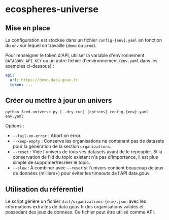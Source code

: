 # ecospheres-universe

## Mise en place

La configuration est stockée dans un fichier `config-{env}.yaml` en fonction du `env` sur lequel on travaille (`demo` ou `prod`).

Pour renseigner le token d'API, utiliser la variable d'environnement `DATAGOUV_API_KEY` ou un autre fichier d'environnement (`env.yaml` dans les exemples ci-dessous) :

```yaml
api:
  url: https://demo.data.gouv.fr
  token: ...
```

## Créer ou mettre à jour un univers

```shell
python feed-universe.py [--dry-run] [options] config-{env}.yaml env.yaml
```

Options :
- `--fail-on-error` : Abort on error.
- `--keep-empty` : Conserve les organisations ne contenant pas de datasets pour la génération de la section `organizations`.
- `--reset` : Vide l'univers de tous ses datasets avant de le repeupler. Si la conservation de l'id du topic existant n'a pas d'importance, il est plus simple de supprimer/recréer le topic.
- `--slow` : À combiner avec `--reset` si l'univers contient beaucoup de jeux de données (milliers+) pour éviter les timeouts de l'API data.gouv.


## Utilisation du référentiel

Le script génère un fichier `dist/organizations-{env}.json` avec les informations extraites de data.gouv.fr des organisations valides et possédant des jeux de données. Ce fichier peut être utilisé comme API.
